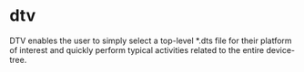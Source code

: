 # dtv
DTV enables the user to simply select a top-level *.dts file for their platform of interest and quickly perform typical activities related to the entire device-tree.
